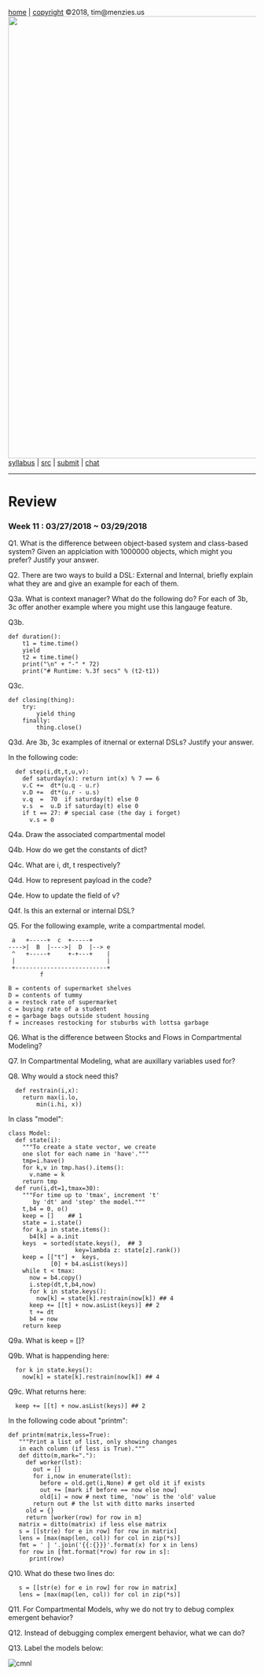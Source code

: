 [home](http://tiny.cc/plm18) |
[copyright](https://github.com/txt/plm18/blob/master/LICENSE.md) &copy;2018, tim&commat;menzies.us
<br>
[<img width=900 src="https://raw.githubusercontent.com/txt/plm18/master/img/banner.png">](http://tiny.cc/plm18)<br>
[syllabus](https://github.com/txt/plm18/blob/master/doc/syllabus.md) |
[src](https://github.com/txt/plm18/tree/master/src) |
[submit](http://tiny.cc/plm18give) |
[chat](https://plm18.slack.com/)


______



# Review

### Week 11 : 03/27/2018 ~ 03/29/2018

Q1. What is the difference between object-based system and class-based system?
Given an applciation with 1000000 objects, which might you prefer? Justify your answer.

Q2. There are two ways to build a DSL: External and Internal, briefly explain what they are and give an example for each of them.

Q3a. What is context manager? What do the following do? For each of 3b, 3c offer
another example where you might use this langauge feature.

Q3b.

	def duration():
		t1 = time.time()
		yield
		t2 = time.time()
		print("\n" + "-" * 72)
		print("# Runtime: %.3f secs" % (t2-t1))
		
Q3c.

	def closing(thing):
		try:
			yield thing
		finally:
			thing.close()
			

Q3d. Are 3b, 3c examples of itnernal or external DSLs? Justify your answer.

In the following code:

	  def step(i,dt,t,u,v):
		def saturday(x): return int(x) % 7 == 6
		v.C +=  dt*(u.q - u.r)
		v.D +=  dt*(u.r - u.s)
		v.q  =  70  if saturday(t) else 0 
		v.s  =  u.D if saturday(t) else 0
		if t == 27: # special case (the day i forget)
		  v.s = 0

Q4a. Draw the associated compartmental model
		  
Q4b. How do we get the constants of dict?

Q4c. What are i, dt, t respectively?

Q4d. How to represent payload in the code?

Q4e. How to update the field of v?

Q4f. Is this an external or internal DSL?

Q5. For the following example, write a compartmental model.

```
 a   +-----+  c  +-----+
---->|  B  |---->|  D  |--> e
 ^   +-----+     +-+---+    |
 |                          |
 +--------------------------+ 
         f

B = contents of supermarket shelves
D = contents of tummy
a = restock rate of supermarket
c = buying rate of a student
e = garbage bags outside student housing
f = increases restocking for stuburbs with lottsa garbage

```
	
Q6. What is the difference between Stocks and Flows in Compartmental Modeling?

Q7. In Compartmental Modeling, what are auxillary variables used for?

Q8. Why would a stock need this?

	  def restrain(i,x):
		return max(i.lo, 
            min(i.hi, x))
			
In class "model":

	class Model:
	  def state(i):
		"""To create a state vector, we create 
		one slot for each name in 'have'."""
		tmp=i.have()
		for k,v in tmp.has().items():
		  v.name = k
		return tmp 
	  def run(i,dt=1,tmax=30):
		"""For time up to 'tmax', increment 't' 
		   by 'dt' and 'step' the model."""
		t,b4 = 0, o()
		keep = []    ## 1
		state = i.state()
		for k,a in state.items(): 
		  b4[k] = a.init
		keys  = sorted(state.keys(),  ## 3
					   key=lambda z: state[z].rank())
		keep = [["t"] +  keys,
				[0] + b4.asList(keys)]
		while t < tmax:
		  now = b4.copy()
		  i.step(dt,t,b4,now)
		  for k in state.keys(): 
			now[k] = state[k].restrain(now[k]) ## 4
		  keep += [[t] + now.asList(keys)] ## 2
		  t += dt
		  b4 = now
		return keep

Q9a. What is keep = []?

Q9b. What is happending here:

      for k in state.keys(): 
        now[k] = state[k].restrain(now[k]) ## 4

Q9c. What returns here: 

	  keep += [[t] + now.asList(keys)] ## 2

In the following code about "printm":

	def printm(matrix,less=True):
	   """Print a list of list, only showing changes
	   in each column (if less is True)."""
	   def ditto(m,mark="."):
		 def worker(lst):
		   out = []
		   for i,now in enumerate(lst):
			 before = old.get(i,None) # get old it if exists
			 out += [mark if before == now else now]
			 old[i] = now # next time, 'now' is the 'old' value
		   return out # the lst with ditto marks inserted
		 old = {}
		 return [worker(row) for row in m]
	   matrix = ditto(matrix) if less else matrix
	   s = [[str(e) for e in row] for row in matrix]
	   lens = [max(map(len, col)) for col in zip(*s)]
	   fmt = ' | '.join('{{:{}}}'.format(x) for x in lens)
	   for row in [fmt.format(*row) for row in s]:
		  print(row)
		  
Q10. What do these two lines do:

	   s = [[str(e) for e in row] for row in matrix]
	   lens = [max(map(len, col)) for col in zip(*s)]

Q11. For Compartmental Models, why we do not try to debug complex emergent behavior?

Q12. Instead of debugging complex emergent behavior, what we can do?

Q13. Label the models below:
 
![cmnl](https://cloud.githubusercontent.com/assets/1433964/10382538/12b9265c-6df3-11e5-8572-7b60661e4464.jpg)
